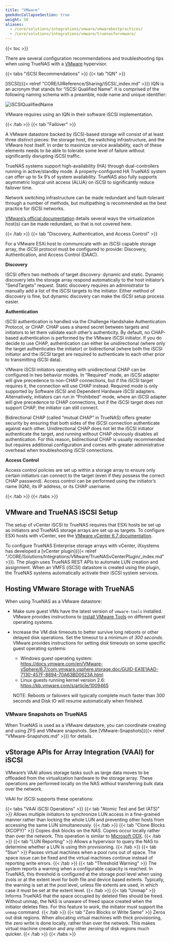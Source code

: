 ```yaml
---
title: "VMware"
geekdocCollapseSection: true
weight: 50
aliases:
  - /core/solutions/integrations/vmware/vmwarebestpractices/
  - /core/solutions/integrations/vmware/truenasforvmware/
---
```


{{< toc >}}

There are several configuration recommendations and troubleshooting tips when using TrueNAS with a [VMware](https://www.vmware.com/) hypervisor.

{{< tabs "iSCSI Recommendations" >}}
{{< tab "IQN" >}}

[iSCSI]({{< relref "CORE/UIReference/Sharing/iSCSI/_index.md" >}}) IQN is an acronym that stands for “iSCSI Qualified Name”.  It is comprised of the following naming schema with a preamble, node name and unique identifier:

![iSCSIQualifiedName](/images/TrueNASCommon/iSCSIQualifiedName.png "iSCSI Qualified Name Components")

VMware requires using an IQN in their software iSCSI implementation.

{{< /tab >}}
{{< tab "Failover" >}}

A VMware datastore backed by iSCSI-based storage will consist of at least three distinct pieces: the storage host, the switching infrastructure, and the VMware host itself. In order to maximize service availability, each of these elements needs to be able to tolerate some level of failure without significantly disrupting iSCSI traffic.

TrueNAS systems support high-availability (HA) through dual-controllers running in active/standby mode. A properly-configured HA TrueNAS system can offer up to 5x 9’s of system availability. TrueNAS also fully supports asymmetric logical unit access (ALUA) on iSCSI to significantly reduce failover time.

Network switching infrastructure can be made redundant and fault-tolerant through a number of methods, but multipathing is recommended as the best practice for iSCSI networks.

[VMware’s official documentation](https://www.vmware.com/support/pubs/) details several ways the virtualization host(s) can be made redundant, so that is not covered here.

{{< /tab >}}
{{< tab "Discovery, Authentication, and Access Control" >}}

For a VMware ESXi host to communicate with an iSCSI capable storage array, the iSCSI protocol must be configured to provide: Discovery, Authentication, and Access Control (DAAC).

**Discovery**

iSCSI offers two methods of target discovery: dynamic and static. Dynamic discovery lets the storage array respond automatically to the host initiator’s “SendTargets” request. Static discovery requires an administrator to manually add a list of the iSCSI targets to the initiator. Either method of discovery is fine, but dynamic discovery can make the iSCSI setup process easier.

**Authentication**

iSCSI authentication is handled via the Challenge Handshake Authentication Protocol, or CHAP. CHAP uses a shared secret between targets and initiators to let them validate each other’s authenticity. By default, no CHAP-based authentication is performed by the VMware iSCSI initiator. If you do decide to use CHAP, authentication can either be unidirectional (where only the target authenticates the initiator) or bidirectional (where both the iSCSI initiator and the iSCSI target are required to authenticate to each other prior to transmitting iSCSI data).

VMware iSCSI initiators operating with unidirectional CHAP can be configured in two behavior modes. In “Required” mode, an iSCSI adapter will give precedence to non-CHAP connections, but if the iSCSI target requires it, the connection will use CHAP instead. Required mode is only supported by Software iSCSI and Dependent Hardware iSCSI adapters. Alternatively, initiators can run in “Prohibited” mode, where an iSCSI adapter will give precedence to CHAP connections, but if the iSCSI target does not support CHAP, the initiator can still connect.

Bidirectional CHAP (called “mutual CHAP” in TrueNAS) offers greater security by ensuring that both sides of the iSCSI connection authenticate against each other. Unidirectional CHAP does not let the iSCSI initiator authenticate the target, and running without CHAP obviously disables all authentication. For this reason, bidirectional CHAP is usually recommended but requires additional configuration and comes with greater administrative overhead when troubleshooting iSCSI connections.

**Access Control**

Access control policies are set up within a storage array to ensure only certain initiators can connect to the target (even if they possess the correct CHAP password). Access control can be performed using the initiator’s name (IQN), its IP address, or its CHAP username.

{{< /tab >}}
{{< /tabs >}}

## VMware and TrueNAS iSCSI Setup

The setup of vCenter iSCSI to TrueNAS requires that ESXi hosts be set up as initiators and TrueNAS storage arrays are set up as targets.
To configure ESXi hosts with vCenter, see the [VMware vCenter 6.7 documentation](https://docs.vmware.com/en/VMware-vSphere/6.7/vsphere-vcenter-server-67-installation-guide.pdf).

To configure TrueNAS Enterprise storage arrays with vCenter, iXsystems has developed a [vCenter plugin]({{< relref "/CORE/Solutions/Integrations/VMware/TrueNASvCenterPlugin/_index.md" >}}).
The plugin uses TrueNAS REST APIs to automate LUN creation and assignment.
When an VMFS (iSCSI) datastore is created using the plugin, the TrueNAS systems automatically activate their iSCSI system services.

## Hosting VMware Storage with TrueNAS

When using TrueNAS as a VMware datastore:

* Make sure guest VMs have the latest version of `vmware-tools` installed.
  VMware provides instructions to [install VMware Tools](https://www.vmware.com/support/ws5/doc/new_guest_tools_ws.html) on different guest operating systems.

* Increase the VM disk timeouts to better survive long reboots or other delayed disk operations. 
  Set the timeout to a minimum of *300 seconds*.
  VMware provides instructions for setting disk timeouts on some specific guest operating systems:

  * Windows guest operating system: https://docs.vmware.com/en/VMware-vSphere/6.7/com.vmware.vsphere.storage.doc/GUID-EA1E1AAD-7130-457F-8894-70A63BD0623A.html
  * Linux guests running kernel version 2.6: https://kb.vmware.com/s/article/1009465

  NOTE: Reboots or failovers will typically complete much faster than 300 seconds and Disk IO will resume automatically when finished.


### VMware Snapshots on TrueNAS

When TrueNAS is used as a VMware datastore, you can coordinate creating and using ZFS and VMware snapshots.
See [VMware-Snapshots]({{< relref "VMware-Snapshots.md" >}}) for details.

## vStorage APIs for Array Integration (VAAI) for iSCSI

VMware’s VAAI allows storage tasks such as large data moves to be offloaded from the virtualization hardware to the storage array.
These operations are performed locally on the NAS without transferring bulk data over the network.

VAAI for iSCSI supports these operations:

{{< tabs "VAAI iSCSI Operations" >}}
{{< tab "Atomic Test and Set (ATS)" >}}
Allows multiple initiators to synchronize LUN access in a fine-grained manner rather than locking the whole LUN and preventing other hosts from accessing the same LUN simultaneously.
{{< /tab >}}
{{< tab "Clone Blocks (XCOPY)" >}}
Copies disk blocks on the NAS.
Copies occur locally rather than over the network.
This operation is similar to [Microsoft ODX](https://docs.microsoft.com/en-us/windows-hardware/drivers/storage/offloaded-data-transfer).
{{< /tab >}}
{{< tab "LUN Reporting" >}}
Allows a hypervisor to query the NAS to determine whether a LUN is using thin provisioning.
{{< /tab >}}
{{< tab "Stun" >}}
Pauses virtual machines when a pool runs out of space.
The space issue can be fixed and the virtual machines continue instead of reporting write errors.
{{< /tab >}}
{{< tab "Threshold Warning" >}}
The system reports a warning when a configurable capacity is reached.
In TrueNAS, this threshold is configured at the storage pool level when using zvols or at the extent level for both file and device based extents.
Typically, the warning is set at the pool level, unless file extents are used, in which case it must be set at the extent level.
{{< /tab >}}
{{< tab "Unmap" >}}
Informs TrueNAS that the space occupied by deleted files should be freed.
Without unmap, the NAS is unaware of freed space created when the initiator deletes files.
For this feature to work, the initiator must support the `unmap` command.
{{< /tab >}}
{{< tab "Zero Blocks or Write Same" >}}
Zeros out disk regions.
When allocating virtual machines with thick provisioning, the zero write is done locally, rather than over the network.
This makes virtual machine creation and any other zeroing of disk regions much quicker.
{{< /tab >}}
{{< /tabs >}}

